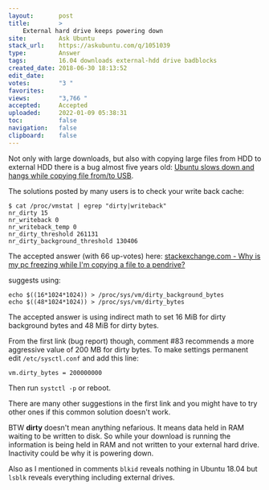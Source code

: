 ```yaml
---
layout:       post
title:        >
    External hard drive keeps powering down
site:         Ask Ubuntu
stack_url:    https://askubuntu.com/q/1051039
type:         Answer
tags:         16.04 downloads external-hdd drive badblocks
created_date: 2018-06-30 18:13:52
edit_date:    
votes:        "3 "
favorites:    
views:        "3,766 "
accepted:     Accepted
uploaded:     2022-01-09 05:38:31
toc:          false
navigation:   false
clipboard:    false
---
```


Not only with large downloads, but also with copying large files from HDD to external HDD there is a bug almost five years old: [Ubuntu slows down and hangs while copying file from/to USB][1].

The solutions posted by many users is to check your write back cache:

``` 
$ cat /proc/vmstat | egrep "dirty|writeback"
nr_dirty 15
nr_writeback 0
nr_writeback_temp 0
nr_dirty_threshold 261131
nr_dirty_background_threshold 130406

```

The accepted answer (with 66 up-votes) here: [stackexchange.com - Why is my pc freezing while I'm copying a file to a pendrive?][2]

suggests using:

``` 
echo $((16*1024*1024)) > /proc/sys/vm/dirty_background_bytes
echo $((48*1024*1024)) > /proc/sys/vm/dirty_bytes

```

The accepted answer is using indirect math to set 16 MiB for dirty background bytes and 48 MiB for dirty bytes.

From the first link (bug report) though, comment #83 recommends a more aggressive value of 200 MB for dirty bytes. To make settings permanent edit `/etc/sysctl.conf` and add this line:

``` 
vm.dirty_bytes = 200000000

```

Then run `systctl -p` or reboot.

There are many other suggestions in the first link and you might have to try other ones if this common solution doesn't work.

BTW **dirty** doesn't mean anything nefarious. It means data held in RAM waiting to be written to disk. So while your download is running the information is being held in RAM and not written to your external hard drive. Inactivity could be why it is powering down.

Also as I mentioned in comments `blkid` reveals nothing in Ubuntu 18.04 but `lsblk` reveals everything including external drives.


  [1]: https://bugs.launchpad.net/ubuntu/+source/nautilus/+bug/1208993
  [2]: https://unix.stackexchange.com/questions/107703/why-is-my-pc-freezing-while-im-copying-a-file-to-a-pendrive/107722#107722
